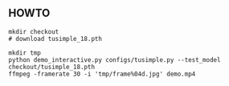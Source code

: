 ## HOWTO

    mkdir checkout
    # download tusimple_18.pth

    mkdir tmp
    python demo_interactive.py configs/tusimple.py --test_model checkout/tusimple_18.pth 
    ffmpeg -framerate 30 -i 'tmp/frame%04d.jpg' demo.mp4
